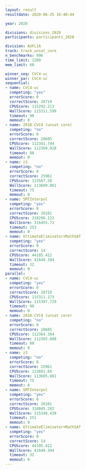```yaml
---
layout: result
resultdate: 2020-06-25 16:48:44

year: 2020

divisions: divisions_2020
participants: participants_2020

division: AUFLIA
track: track_unsat_core
n_benchmarks: 996
time_limit: 1200
mem_limit: 60

winner_seq: CVC4-uc
winner_par: CVC4-uc
sequential:
- name: CVC4-uc
  competing: "yes"
  errorScore: 0
  correctScore: 28719
  CPUScore: 115292.213
  WallScore: 115311.599
  timeout: 90
  memout: 0
- name: 2018-CVC4 (unsat core)
  competing: "no"
  errorScore: 0
  correctScore: 28685
  CPUScore: 112341.744
  WallScore: 112369.928
  timeout: 88
  memout: 0
- name: z3
  competing: "no"
  errorScore: 0
  correctScore: 25961
  CPUScore: 113587.38
  WallScore: 113609.061
  timeout: 75
  memout: 8
- name: SMTInterpol
  competing: "yes"
  errorScore: 0
  correctScore: 20101
  CPUScore: 318296.122
  WallScore: 316455.71
  timeout: 253
  memout: 0
- name: UltimateEliminator+MathSAT
  competing: "yes"
  errorScore: 0
  correctScore: 14
  CPUScore: 44105.412
  WallScore: 41649.394
  timeout: 32
  memout: 0
parallel:
- name: CVC4-uc
  competing: "yes"
  errorScore: 0
  correctScore: 28719
  CPUScore: 115311.173
  WallScore: 115307.729
  timeout: 90
  memout: 0
- name: 2018-CVC4 (unsat core)
  competing: "no"
  errorScore: 0
  correctScore: 28685
  CPUScore: 112364.384
  WallScore: 112365.608
  timeout: 88
  memout: 0
- name: z3
  competing: "no"
  errorScore: 0
  correctScore: 25961
  CPUScore: 113601.68
  WallScore: 113605.881
  timeout: 75
  memout: 8
- name: SMTInterpol
  competing: "yes"
  errorScore: 0
  correctScore: 20101
  CPUScore: 318845.282
  WallScore: 315348.428
  timeout: 251
  memout: 0
- name: UltimateEliminator+MathSAT
  competing: "yes"
  errorScore: 0
  correctScore: 14
  CPUScore: 44105.412
  WallScore: 41649.394
  timeout: 32
  memout: 0
---
```

